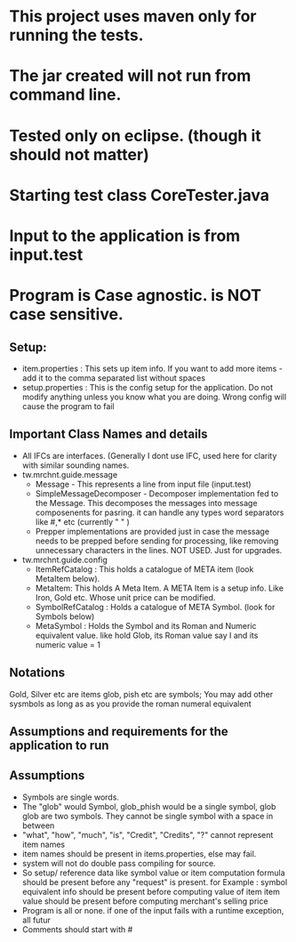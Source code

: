 # This project uses maven only for running the tests.
# The jar created will not run from command line.
# Tested only on eclipse. (though it should not matter)
# Starting test class CoreTester.java
# Input to the application is from input.test 
# Program is Case agnostic. is NOT case sensitive.

## Setup:
* item.properties : This sets up item info. If you want to add more items - add it to the comma separated list without spaces
* setup.properties : This is the config setup for the application. Do not modify anything unless you know what you are doing. Wrong config will cause the program to fail

## Important Class Names and details
* All IFCs are interfaces. (Generally I dont use IFC, used here for clarity with similar sounding names. 
* tw.mrchnt.guide.message
	* Message - This represents a line from input file (input.test)
	* SimpleMessageDecomposer - Decomposer implementation fed to the Message. This decomposes the messages into message composenents for pasring. it can handle any types word separators like #,* etc (currently " " <space>)
	* Prepper implementations are provided just in case the message needs to be prepped before sending for processing, like removing unnecessary characters in the lines. NOT USED. Just for upgrades.
* tw.mrchnt.guide.config
	* ItemRefCatalog : This holds a catalogue of META item (look MetaItem below). 
	* MetaItem: This holds A Meta Item. A META Item is a setup info. Like Iron, Gold etc. Whose unit price can be modified.
	* SymbolRefCatalog : Holds a catalogue of META Symbol. (look for Symbols below)
	* MetaSymbol : Holds the Symbol and its Roman and Numeric equivalent value. like hold Glob, its Roman value say I and its numeric value = 1

	

## Notations
Gold, Silver etc are items
glob, pish etc are symbols; You may add other sysmbols as long as as you provide the roman numeral equivalent


## Assumptions and requirements for the application to run
## Assumptions 
* Symbols are single words. 
* The "glob" would Symbol, glob_phish would be a single symbol, glob glob are two symbols. They cannot be single symbol with a space in between
* "what", "how", "much", "is", "Credit", "Credits", "?" cannot represent item names
* item names should be present in items.properties, else may fail.
* system will not do double pass compiling for source. 
* So setup/ reference data like symbol value or item computation formula should be present before any "request" is present.
	for Example : 
		symbol equivalent info should be present before computing value of item
		item value should be present before computing merchant's selling price
* Program is all or none. if one of the input fails with a runtime exception, all futur
* Comments should start with #
